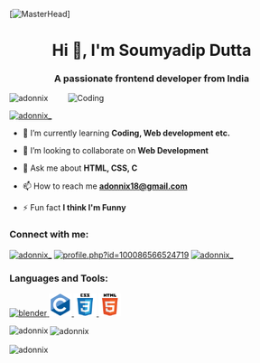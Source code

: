 [![MasterHead](https://i.pinimg.com/originals/f2/d9/b9/f2d9b95fdefed16e0f1d994b43e575fd.jpg)]
<h1 align="center">Hi 👋, I'm Soumyadip Dutta</h1>
<h3 align="center">A passionate frontend developer from India</h3>
<img align="right" alt="Coding" width="400" src="https://cdn.dribbble.com/users/1059583/screenshots/4171367/coding-freak.gif">

<p align="left"> <img src="https://komarev.com/ghpvc/?username=adonnix&label=Profile%20views&color=0e75b6&style=flat" alt="adonnix" /> </p>

<p align="left"> <a href="https://twitter.com/adonnix_" target="blank"><img src="https://img.shields.io/twitter/follow/adonnix_?logo=twitter&style=for-the-badge" alt="adonnix_" /></a> </p>

- 🌱 I’m currently learning **Coding, Web development etc.**

- 👯 I’m looking to collaborate on **Web Development**

- 💬 Ask me about **HTML, CSS, C**

- 📫 How to reach me **adonnix18@gmail.com**

- ⚡ Fun fact **I think I'm Funny**

<h3 align="left">Connect with me:</h3>
<p align="left">
<a href="https://twitter.com/adonnix_" target="blank"><img align="center" src="https://raw.githubusercontent.com/rahuldkjain/github-profile-readme-generator/master/src/images/icons/Social/twitter.svg" alt="adonnix_" height="30" width="40" /></a>
<a href="https://fb.com/profile.php?id=100086566524719" target="blank"><img align="center" src="https://raw.githubusercontent.com/rahuldkjain/github-profile-readme-generator/master/src/images/icons/Social/facebook.svg" alt="profile.php?id=100086566524719" height="30" width="40" /></a>
<a href="https://instagram.com/adonnix_" target="blank"><img align="center" src="https://raw.githubusercontent.com/rahuldkjain/github-profile-readme-generator/master/src/images/icons/Social/instagram.svg" alt="adonnix_" height="30" width="40" /></a>
</p>

<h3 align="left">Languages and Tools:</h3>
<p align="left"> <a href="https://www.blender.org/" target="_blank" rel="noreferrer"> <img src="https://download.blender.org/branding/community/blender_community_badge_white.svg" alt="blender" width="40" height="40"/> </a> <a href="https://www.cprogramming.com/" target="_blank" rel="noreferrer"> <img src="https://raw.githubusercontent.com/devicons/devicon/master/icons/c/c-original.svg" alt="c" width="40" height="40"/> </a> <a href="https://www.w3schools.com/css/" target="_blank" rel="noreferrer"> <img src="https://raw.githubusercontent.com/devicons/devicon/master/icons/css3/css3-original-wordmark.svg" alt="css3" width="40" height="40"/> </a> <a href="https://www.w3.org/html/" target="_blank" rel="noreferrer"> <img src="https://raw.githubusercontent.com/devicons/devicon/master/icons/html5/html5-original-wordmark.svg" alt="html5" width="40" height="40"/> </a> </p>

<p><img align="left" src="https://github-readme-stats.vercel.app/api/top-langs?username=adonnix&show_icons=true&locale=en&layout=compact" alt="adonnix" /></p>

<p>&nbsp;<img align="center" src="https://github-readme-stats.vercel.app/api?username=adonnix&show_icons=true&locale=en" alt="adonnix" /></p>

<p><img align="center" src="https://github-readme-streak-stats.herokuapp.com/?user=adonnix&" alt="adonnix" /></p>
